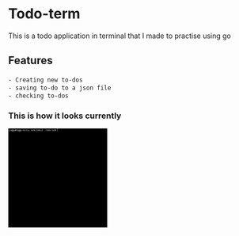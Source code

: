 # Todo-term
This is a todo application in terminal that I made to practise using go

## Features
    - Creating new to-dos
    - saving to-do to a json file
    - checking to-dos


### This is how it looks currently
<img src="assets/showcase.gif" alt="showcase" width="200" height="200">
